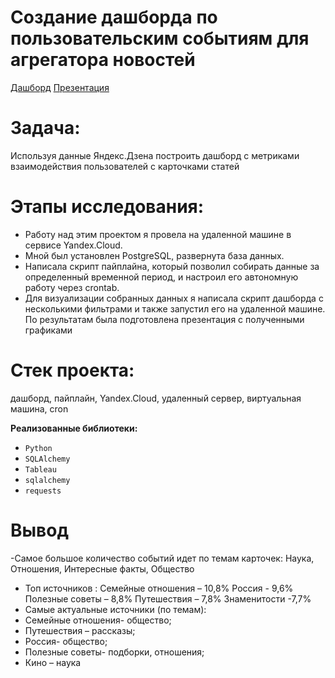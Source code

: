 # Создание дашборда по пользовательским событиям для агрегатора новостей
[Дашборд](https://public.tableau.com/app/profile/raits.maria/viz/Project_Raits_Maria/event_by_card_1?publish=yes)
[Презентация](https://disk.yandex.ru/i/pmFuP-tolMSZ0g)
# Задача:
Используя данные Яндекс.Дзена построить дашборд с метриками взаимодействия пользователей с карточками статей

# Этапы исследования:
-  Работу над этим проектом я провела на удаленной машине в сервисе Yandex.Cloud. 
- Мной был установлен PostgreSQL, развернута база данных. 
- Написала скрипт пайплайна, который позволил собирать данные за определенный временной период, и настроил его автономную работу через crontab. 
- Для визуализации собранных данных я написала скрипт дашборда с несколькими фильтрами и также запустил его на удаленной машине. По результатам была подготовлена презентация с полученными графиками

# Стек проекта:
дашборд, пайплайн, Yandex.Cloud, удаленный сервер, виртуальная машина, cron

**Реализованные  библиотеки:**

-   `Python`
-   `SQLAlchemy`
-   `Tableau`
-   `sqlalchemy`
-  `requests`

# Вывод
-Самое большое количество событий идет по темам карточек: Наука, Отношения, Интересные факты, Общество
- Топ источников : Семейные отношения – 10,8% Россия - 9,6% Полезные советы – 8,8% Путешествия – 7,8% Знаменитости -7,7%
- Самые актуальные источники (по темам):
- Семейные отношения- общество;
- Путешествия – рассказы;
- Россия- общество;
- Полезные советы- подборки, отношения;
- Кино – наука
